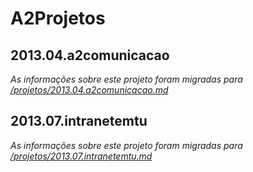 # A2Projetos

## 2013.04.a2comunicacao

_As informações sobre este projeto foram migradas para [/projetos/2013.04.a2comunicacao.md](https://github.com/a2comunicacao/metodologia/blob/master/projetos/2013.04.a2comunicacao.md)_

## 2013.07.intranetemtu

_As informações sobre este projeto foram migradas para [/projetos/2013.07.intranetemtu.md](https://github.com/a2comunicacao/metodologia/blob/master/projetos/2013.07.intranetemetu.md)_
